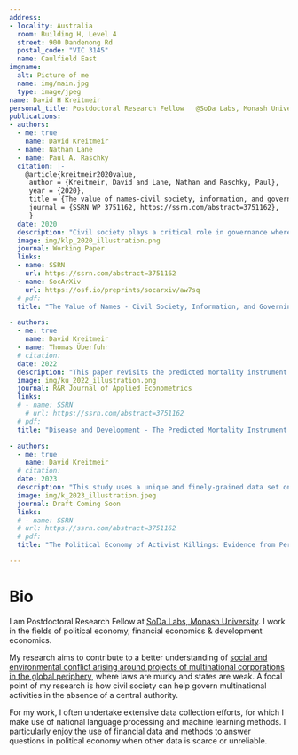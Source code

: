 ```yaml
---
address:
- locality: Australia
  room: Building H, Level 4
  street: 900 Dandenong Rd
  postal_code: "VIC 3145"
  name: Caulfield East
imgname:
  alt: Picture of me
  name: img/main.jpg
  type: image/jpeg
name: David H Kreitmeir
personal_title: Postdoctoral Research Fellow   @SoDa Labs, Monash University
publications:
- authors:
  - me: true
    name: David Kreitmeir
  - name: Nathan Lane
  - name: Paul A. Raschky
  citation: |-
    @article{kreitmeir2020value,
     author = {Kreitmeir, David and Lane, Nathan and Raschky, Paul},
     year = {2020},
     title = {The value of names-civil society, information, and governing multinationals on the global periphery},
     journal = {SSRN WP 3751162, https://ssrn.com/abstract=3751162},
     }
  date: 2020
  description: "Civil society plays a critical role in governance where laws and authority are weak. We study how a key strategy of international civil society—disseminating information about human rights abuse— impacts multinationals. We consider trends at the center of international campaigns: the assassination of activists, and collect 20 years of data related to murders tied to the global mining sector. Using event study methodology, we estimate the impact of the human rights spotlight on the stock price of firms connected to events. We find that the effect of the human rights spotlight is substantial. Firms named in assassination coverage have large, negative abnormal returns following assassinations. Our estimates imply a median loss in market capitalization of 100 million USD. Meanwhile, these events do not impact the social responsibility (ESG) scores of firms. We show that the media plays a crucial role in these effects: the negative impact of assassinations is strongest when they coincide with calm news cycles versus peak news cycles, when news may be crowded out by large, international stories. In addition, we argue our results are driven by events where companies are explicitly named in the reporting. Last, we show that assassinations are positively related to the royalties paid by mining projects to domestic governments."
  image: img/klp_2020_illustration.png
  journal: Working Paper
  links:
  - name: SSRN
    url: https://ssrn.com/abstract=3751162
  - name: SocArXiv
    url: https://osf.io/preprints/socarxiv/aw7sq
  # pdf:
  title: "The Value of Names - Civil Society, Information, and Governing Multinationals on the Global Periphery"

- authors:
  - me: true
    name: David Kreitmeir
  - name: Thomas Überfuhr
  # citation:
  date: 2022
  description: "This paper revisits the predicted mortality instrument introduced in the seminal study of Acemoglu and Johnson (2007). Drawing on a unique historical data set of disease-specific mortality rates, we reconstruct several versions of the instrument that differ in terms of data usage and instrument relevance. Our findings confirm its predictive power on life expectancy. The replication analysis reveals a significant positive second-stage effect of life expectancy on population and total birth rates, and a negative effect on GDP per capita for a subset of the revised instruments. Overall, data coverage and empirical tests suggest the superiority of our country-level instrument."
  image: img/ku_2022_illustration.png
  journal: R&R Journal of Applied Econometrics
  links:
  # - name: SSRN
    # url: https://ssrn.com/abstract=3751162
  # pdf:
  title: "Disease and Development - The Predicted Mortality Instrument Revisited"

- authors:
  - me: true
    name: David Kreitmeir
  # citation:
  date: 2023
  description: "This study uses a unique and finely-grained data set on social conflict events in Peru and exogenous variation in world mineral prices to show that a surge in projected local mineral rents increases the probability to observe violent confrontations between protesters and the national police. Quantitatively, the results suggest that a 10% increase in the main mineral price leads to a 4.5 percentage point increase in the probability of observing violence against protesters and a 2 percentage point increase in the probability of a protester being killed. I show that a change in protester behavior cannot explain the surge in violence."
  image: img/k_2023_illustration.jpeg
  journal: Draft Coming Soon
  links:
  # - name: SSRN
  # url: https://ssrn.com/abstract=3751162
  # pdf:
  title: "The Political Economy of Activist Killings: Evidence from Peru"

---
```


# Bio

I am Postdoctoral Research Fellow at [SoDa Labs, Monash University](https://www.monash.edu/business/research/our-research/impact-labs/soda-labs). I work in the fields of political economy, financial economics & development economics. 


My research aims to contribute to a better understanding of [social and environmental conflict arising around projects of multinational corporations in the global periphery](https://www.globalwitness.org/en/campaigns/environmental-activists/decade-defiance/), where laws are murky and states are weak. A focal point of my research is how civil society can help govern multinational activities in the absence of a central authority.

For my work, I often undertake extensive data collection efforts, for which I make use of national language processing and machine learning methods. I particularly enjoy the use of financial data and methods to answer questions in political economy when other data
is scarce or unreliable.
